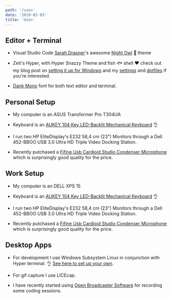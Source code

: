 ```yaml
---
path: '/uses'
date: '2019-02-03'
title: 'Uses'
---
```


## Editor + Terminal

- Visual Studio Code [Sarah Drasner]'s awesome [Night Owl] 🦉 theme

- Zeit's Hyper, with Hyper Snazzy Theme and fish 🐟 shell ❤️ check out
  my blog post on [setting it up for Windows] and my [settings] and
  [dotfiles] if you're interested.

- [Dank Mono] font for both text editor and terminal.

## Personal Setup

- My computer is an ASUS Transformer Pro T304UA

- Keyboard is an [AUKEY 104 Key LED-Backlit Mechanical Keyboard] 👌

- I run two HP EliteDisplay's E232 58,4 cm (23") Monitors through a
  Dell 452-BBOO USB 3.0 Ultra HD Triple Video Docking Station.

- Recently putchased a [Fifine Usb Cardioid Studio Condenser
  Microphone] which is surprisingly good quality for the price.

## Work Setup

- My computer is an DELL XPS 15

- Keyboard is an [AUKEY 104 Key LED-Backlit Mechanical Keyboard] 👌

- I run two HP EliteDisplay's E232 58,4 cm (23") Monitors through a
  Dell 452-BBOO USB 3.0 Ultra HD Triple Video Docking Station.

- Recently putchased a [Fifine Usb Cardioid Studio Condenser
  Microphone] which is surprisingly good quality for the price.

## Desktop Apps

- For development I use Windows Subsystem Linux in conjunction with
  Hyper terminal. 👌 [See here to set up your own].

- For gif capture I use LICEcap.

- I have recently started using [Open Broadcaster Software](OBS) for
  recording some coding sessions.

<!-- Links -->

[open broadcaster software]: https://obsproject.com/
[dank mono]: https://dank.sh/
[settings]: https://github.com/spences10/settings
[dotfiles]: https://github.com/spences10/dotfiles
[aukey 104 key led-backlit mechanical keyboard]:
  https://www.aukey.com/products/104-key-led-backlit-mechanical-keyboard-km-g6
[sarah drasner]: https://github.com/sdras/
[night owl]: https://github.com/sdras/night-owl-vscode-theme
[setting it up for windows]: https://ss10.me/wsl-2019
[fifine usb cardioid studio condenser microphone]:
  https://www.amazon.co.uk/gp/product/B06XQ39XCY/ref=oh_aui_detailpage_o02_s00?ie=UTF8&psc=1
[see here to set up your own]: https://ss10.me/wsl-2019
